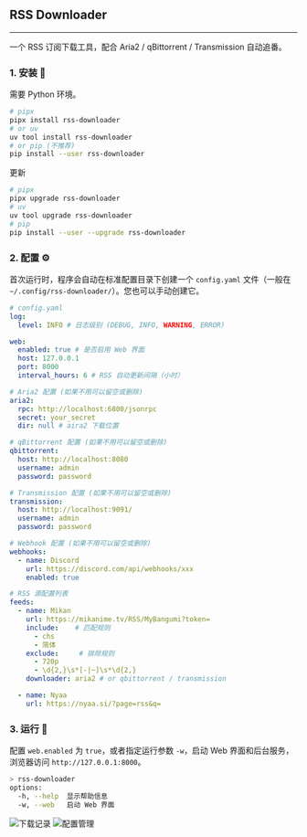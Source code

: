 ## RSS Downloader
---

一个 RSS 订阅下载工具，配合 Aria2 / qBittorrent / Transmission 自动追番。


### 1. 安装 🚀

需要 Python 环境。
```bash
# pipx
pipx install rss-downloader
# or uv
uv tool install rss-downloader
# or pip (不推荐)
pip install --user rss-downloader
```

更新
```bash
# pipx
pipx upgrade rss-downloader
# uv
uv tool upgrade rss-downloader
# pip
pip install --user --upgrade rss-downloader
```

### 2. 配置 ⚙️

首次运行时，程序会自动在标准配置目录下创建一个 `config.yaml` 文件（一般在 `~/.config/rss-downloader/`）。您也可以手动创建它。

```yaml
# config.yaml
log:
  level: INFO # 日志级别 (DEBUG, INFO, WARNING, ERROR)

web:
  enabled: true # 是否启用 Web 界面
  host: 127.0.0.1
  port: 8000
  interval_hours: 6 # RSS 自动更新间隔（小时）

# Aria2 配置 (如果不用可以留空或删除)
aria2:
  rpc: http://localhost:6800/jsonrpc
  secret: your_secret
  dir: null # aira2 下载位置

# qBittorrent 配置 (如果不用可以留空或删除)
qbittorrent:
  host: http://localhost:8080
  username: admin
  password: password

# Transmission 配置 (如果不用可以留空或删除)
transmission:
  host: http://localhost:9091/
  username: admin
  password: password

# Webhook 配置 (如果不用可以留空或删除)
webhooks:
  - name: Discord
    url: https://discord.com/api/webhooks/xxx
    enabled: true

# RSS 源配置列表
feeds:
  - name: Mikan
    url: https://mikanime.tv/RSS/MyBangumi?token=
    include:    # 匹配规则
      - chs
      - 简体
    exclude:     # 排除规则
      - 720p
      - \d{2,}\s*[-|~]\s*\d{2,}
    downloader: aria2 # or qbittorrent / transmission

  - name: Nyaa
    url: https://nyaa.si/?page=rss&q=
```


### 3. 运行 🎉

配置 `web.enabled` 为 `true`，或者指定运行参数 `-w`，启动 Web 界面和后台服务，浏览器访问 `http://127.0.0.1:8000`。

```bash
> rss-downloader
options:
  -h, --help  显示帮助信息
  -w, --web   启动 Web 界面
```

![下载记录](./assets/下载记录.png)
![配置管理](./assets/配置管理.png)
